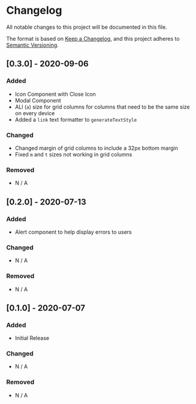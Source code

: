 # Changelog

All notable changes to this project will be documented in this file.

The format is based on [Keep a Changelog](https://keepachangelog.com/en/1.0.0/), and this project
adheres to [Semantic Versioning](https://semver.org/spec/v2.0.0.html).

## [0.3.0] - 2020-09-06

### Added

- Icon Component with Close Icon
- Modal Component
- ALl (`a`) size for grid columns for columns that need to be the same size on every device
- Added a `link` text formatter to `generateTextStyle`

### Changed

- Changed margin of grid columns to include a 32px bottom margin
- Fixed `m` and `t` sizes not working in grid columns

### Removed

- N / A

## [0.2.0] - 2020-07-13

### Added

- Alert component to help display errors to users

### Changed

- N / A

### Removed

- N / A

## [0.1.0] - 2020-07-07

### Added

- Initial Release

### Changed

- N / A

### Removed

- N / A
